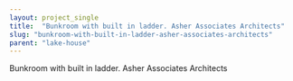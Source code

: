 ```yaml
---
layout: project_single
title:  "Bunkroom with built in ladder. Asher Associates Architects"
slug: "bunkroom-with-built-in-ladder-asher-associates-architects"
parent: "lake-house"
---
```

Bunkroom with built in ladder. Asher Associates Architects